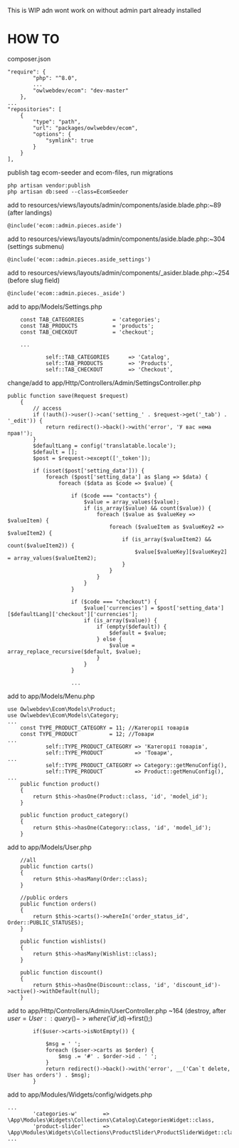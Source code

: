 This is WIP adn wont work on without admin part already installed
# HOW TO
composer.json
~~~
"require": {
        "php": "^8.0",
        ...
        "owlwebdev/ecom": "dev-master"
    },
...
"repositories": [
    {
        "type": "path",
        "url": "packages/owlwebdev/ecom",
        "options": {
            "symlink": true
        }
    }
],
~~~

publish tag ecom-seeder and ecom-files, run migrations
~~~
php artisan vendor:publish
php artisan db:seed --class=EcomSeeder
~~~



add to resources/views/layouts/admin/components/aside.blade.php:~89 (after landings)
~~~
@include('ecom::admin.pieces.aside')
~~~

add to resources/views/layouts/admin/components/aside.blade.php:~304 (settings submenu)
~~~
@include('ecom::admin.pieces.aside_settings')
~~~

add to resources/views/layouts/admin/components/_asider.blade.php:~254 (before slug field)
~~~
@include('ecom::admin.pieces._aside')
~~~

add to app/Models/Settings.php
~~~
    const TAB_CATEGORIES         = 'categories';
    const TAB_PRODUCTS           = 'products';
    const TAB_CHECKOUT           = 'checkout';

    ...

            self::TAB_CATEGORIES      => 'Catalog',
            self::TAB_PRODUCTS        => 'Products',
            self::TAB_CHECKOUT        => 'Checkout',
~~~

change/add to app/Http/Controllers/Admin/SettingsController.php
~~~
public function save(Request $request)
    {
        // access
        if (!auth()->user()->can('setting_' . $request->get('_tab') . '_edit')) {
            return redirect()->back()->with('error', 'У вас нема прав!');
        }
        $defaultLang = config('translatable.locale');
        $default = [];
        $post = $request->except(['_token']);

        if (isset($post['setting_data'])) {
            foreach ($post['setting_data'] as $lang => $data) {
                foreach ($data as $code => $value) {

                    if ($code === "contacts") {
                        $value = array_values($value);
                        if (is_array($value) && count($value)) {
                            foreach ($value as $valueKey => $valueItem) {
                                foreach ($valueItem as $valueKey2 => $valueItem2) {
                                    if (is_array($valueItem2) && count($valueItem2)) {
                                        $value[$valueKey][$valueKey2] = array_values($valueItem2);
                                    }
                                }
                            }
                        }
                    }

                    if ($code === "checkout") {
                        $value['currencies'] = $post['setting_data'][$defaultLang]['checkout']['currencies'];
                        if (is_array($value)) {
                            if (empty($default)) {
                                $default = $value;
                            } else {
                                $value = array_replace_recursive($default, $value);
                            }
                        }
                    }
                    
                    ...
~~~

add to app/Models/Menu.php
~~~
use Owlwebdev\Ecom\Models\Product;
use Owlwebdev\Ecom\Models\Category;
...
    const TYPE_PRODUCT_CATEGORY = 11; //Категорії товарів
    const TYPE_PRODUCT          = 12; //Товари
...
            self::TYPE_PRODUCT_CATEGORY => 'Категорії товарів',
            self::TYPE_PRODUCT          => 'Товари',
...
            self::TYPE_PRODUCT_CATEGORY => Category::getMenuConfig(),
            self::TYPE_PRODUCT          => Product::getMenuConfig(),
...
    public function product()
    {
        return $this->hasOne(Product::class, 'id', 'model_id');
    }

    public function product_category()
    {
        return $this->hasOne(Category::class, 'id', 'model_id');
    }
~~~

add to app/Models/User.php
~~~
    //all
    public function carts()
    {
        return $this->hasMany(Order::class);
    }

    //public orders
    public function orders()
    {
        return $this->carts()->whereIn('order_status_id', Order::PUBLIC_STATUSES);
    }

    public function wishlists()
    {
        return $this->hasMany(Wishlist::class);
    }

    public function discount()
    {
        return $this->hasOne(Discount::class, 'id', 'discount_id')->active()->withDefault(null);
    }
~~~

add to app/Http/Controllers/Admin/UserController.php ~164 (destroy, after $user = User::query()->where('id',$id)->first();)
~~~
        if($user->carts->isNotEmpty()) {

            $msg = ' ';
            foreach ($user->carts as $order) {
                $msg .= '#' . $order->id . ' ';
            }
            return redirect()->back()->with('error', __('Can`t delete, User has orders') . $msg);
        }
~~~

add to app/Modules/Widgets/config/widgets.php
~~~
...
        'categories-w'        => \App\Modules\Widgets\Collections\Catalog\CategoriesWidget::class,
        'product-slider'      => \App\Modules\Widgets\Collections\ProductSlider\ProductSliderWidget::class,
...
~~~
